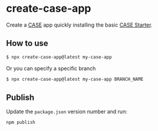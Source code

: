 # create-case-app

Create a [CASE](https://github.com/casejs/case) app quickly installing the basic [CASE Starter](https://github.com/casejs/case-starter).

## How to use

```bash
$ npx create-case-app@latest my-case-app
```

Or you can specify a specific branch

```bash
$ npx create-case-app@latest my-case-app BRANCH_NAME
```

## Publish

Update the `package.json` version number and run:

```
npm publish
```
